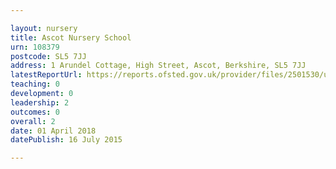 ```yaml
---

layout: nursery
title: Ascot Nursery School
urn: 108379
postcode: SL5 7JJ
address: 1 Arundel Cottage, High Street, Ascot, Berkshire, SL5 7JJ
latestReportUrl: https://reports.ofsted.gov.uk/provider/files/2501530/urn/108379.pdf
teaching: 0
development: 0
leadership: 2
outcomes: 0
overall: 2
date: 01 April 2018 
datePublish: 16 July 2015

---
```

